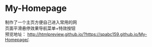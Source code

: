 # My-Homepage
制作了一个主页方便自己进入常用的网
<br>
页面平滑悬停效果导航菜单+特效按钮
<br>
预览地址：
http://htmlpreview.github.io/?https://spabc159.github.io/My-Homepage/.
